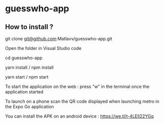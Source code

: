 # guesswho-app

## How to install ?

git clone git@github.com:Matlavv/guesswho-app.git

Open the folder in Visual Studio code 

cd guesswho-app

yarn install / npm install

yarn start / npm start


To start the application on the web : press "w" in the terminal once the application started

To launch on a phone scan the QR code displayed when launching metro in the Expo Go application

You can install the APK on an android device :
https://we.tl/t-4LElI22YGq
